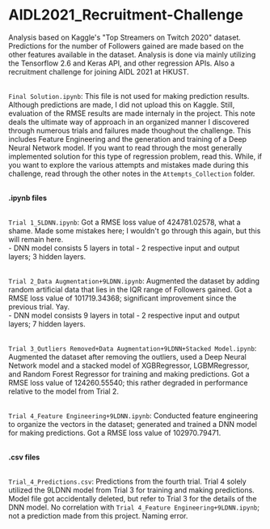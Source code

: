 # AIDL2021_Recruitment-Challenge
Analysis based on Kaggle's "Top Streamers on Twitch 2020" dataset. Predictions for the number of Followers gained are made based on the other features available in the dataset. Analysis is done via mainly utilizing the Tensorflow 2.6 and Keras API, and other regression APIs. Also a recruitment challenge for joining AIDL 2021 at HKUST.

<br>```Final Solution.ipynb```: This file is not used for making prediction results. Although predictions are made, I did not upload this on Kaggle. Still, evaluation of the RMSE results are made internaly in the project. This note deals the ultimate way of approach in an organized manner I discovered through numerous trials and failures made thoughout the challenge. This includes Feature Engineering and the generation and training of a Deep Neural Network model. If you want to read through the most generally implemented solution for this type of regression problem, read this. While, if you want to explore the various attempts and mistakes made during this challenge, read through the other notes in the ```Attempts_Collection``` folder.

<br>**.ipynb files**

<br>```Trial 1_5LDNN.ipynb```: Got a RMSE loss value of 424781.02578, what a shame. Made some mistakes here; I wouldn't go through this again, but this will remain here.
<br>- DNN model consists 5 layers in total - 2 respective input and output layers; 3 hidden layers.

<br>```Trial 2_Data Augmentation+9LDNN.ipynb```: Augmented the dataset by adding random artificial data that lies in the IQR range of Followers gained. Got a RMSE loss value of 101719.34368; significant improvement since the previous trial. Yay.
<br>- DNN model consists 9 layers in total - 2 respective input and output layers; 7 hidden layers.

<br>```Trial 3_Outliers Removed+Data Augmentation+9LDNN+Stacked Model.ipynb```: Augmented the dataset after removing the outliers, used a Deep Neural Network model and a stacked model of XGBRegressor, LGBMRegressor, and Random Forest Regressor for training and making predictions. Got a RMSE loss value of 124260.55540; this rather degraded in performance relative to the model from Trial 2.

<br>```Trial 4_Feature Engineering+9LDNN.ipynb```: Conducted feature engineering to organize the vectors in the dataset; generated and trained a DNN model for making predictions. Got a RMSE loss value of 102970.79471.

<br>**.csv files**

<br>```Trial_4_Predictions.csv```: Predictions from the fourth trial. Trial 4 solely utilized the 9LDNN model from Trial 3 for training and making predictions. Model file got accidentally deleted, but refer to Trial 3 for the details of the DNN model. No correlation with ```Trial 4_Feature Engineering+9LDNN.ipynb```; not a prediction made from this project. Naming error.
